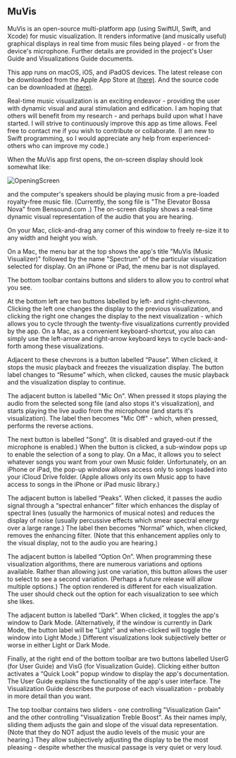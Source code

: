 ## **MuVis**

MuVis is an open-source multi-platform app (using SwiftUI, Swift, and Xcode) for music visualization. It renders informative (and musically useful) graphical displays in real time from music files being played - or from the device's microphone. Further details are provided in the project's User Guide and Visualizations Guide documents.

This app runs on macOS, iOS, and iPadOS devices. The latest release con be downloaded from the Apple App Store at [(here)](https://apps.apple.com/us/app/muvis-music-visualizer/id1582324352).  And the source code can be downloaded at [(here)](https://github.com/Keith-43).

Real-time music visualization is an exciting endeavor - providing the user with dynamic visual and aural stimulation and edification. I am hoping that others will benefit from my research - and perhaps build upon what I have started. I will strive to continuously improve this app as time allows. Feel free to contact me if you wish to contribute or collaborate. (I am new to Swift programming, so I would appreciate any help from experienced-others who can improve my code.)

When the MuVis app first opens, the on-screen display should look somewhat like:

![OpeningScreen](MuVis-v1.0.3/Documentation/Doc_Images/UserGuideA.png)

and the computer's speakers should be playing music from a pre-loaded royalty-free music file. (Currently, the song file is "The Elevator Bossa Nova" from Bensound.com .) The on-screen display shows a real-time dynamic visual representation of the audio that you are hearing.

On your Mac, click-and-drag any corner of this window to freely re-size it to any width and height you wish.

On a Mac, the menu bar at the top shows the app's title "MuVis (Music Visualizer)" followed by the name "Spectrum" of the particular visualization selected for display. On an iPhone or iPad, the menu bar is not displayed.

The bottom toolbar contains buttons and sliders to allow you to control what you see.

At the bottom left are two buttons labelled by left- and right-chevrons. Clicking the left one changes the display to the previous visualization, and clicking the right one changes the display to the next visualization - which allows you to cycle through the twenty-five visualizations currently provided by the app. On a Mac, as a convenient keyboard-shortcut, you also can simply use the left-arrow and right-arrow keyboard keys to cycle back-and-forth among these visualizations.
    
Adjacent to these chevrons is a button labelled “Pause”. When clicked, it stops the music playback and freezes the visualization display. The button label changes to “Resume” which, when clicked, causes the music playback and the visualization display to continue.

The adjacent button is labelled "Mic On". When pressed it stops playing the audio from the selected song file (and also stops it's visualization), and starts playing the live audio from the microphone (and starts it's visualization). The label then becomes "Mic Off" - which, when pressed, performs the reverse actions.

The next button is labelled "Song". (It is disabled and grayed-out if the microphone is enabled.) When the button is clicked, a sub-window pops up to enable the selection of a song to play. On a Mac, it allows you to select whatever songs you want from your own Music folder. Unfortunately, on an iPhone or iPad, the pop-up window allows access only to songs loaded into your iCloud Drive folder. (Apple allows only its own Music app to have access to songs in the iPhone or iPad music library.)

The adjacent button is labelled “Peaks”. When clicked, it passes the audio signal through a “spectral enhancer” filter which enhances the display of spectral lines (usually the harmonics of musical notes) and reduces the display of noise (usually percussive effects which smear spectral energy over a large range.) The label then becomes “Normal” which, when clicked, removes the enhancing filter. (Note that this enhancement applies only to the visual display, not to the audio you are hearing.)

The adjacent button is labelled “Option On”. When programming these visualization algorithms, there are numerous variations and options available. Rather than allowing just one variation, this button allows the user to select to see a second variation. (Perhaps a future release will allow multiple options.) The option rendered is different for each visualization. The user should check out the option for each visualization to see which she likes.

The adjacent button is labelled “Dark”. When clicked, it toggles the app's window to Dark Mode. (Alternatively, if the window is currently in Dark Mode, the button label will be "Light" and when-clicked will toggle the window into Light Mode.) Different visualizations look subjectively better or worse in either Light or Dark Mode.

Finally, at the right end of the bottom toolbar are two buttons labelled UserG (for User Guide) and VisG (for Visualization Guide). Clicking either button activates a “Quick Look” popup window to display the app's documentation. The User Guide explains the functionality of the app's user interface. The Visualization Guide describes the purpose of each visualization - probably in more detail than you want.

The top toolbar contains two sliders - one controlling "Visualization Gain" and the other controlling "Visualization Treble Boost". As their names imply, sliding them adjusts the gain and slope of the visual data representation. (Note that they do NOT adjust the audio levels of the music your are hearing.) They allow subjectively adjusting the display to be the most pleasing - despite whether the musical passage is very quiet or very loud.

